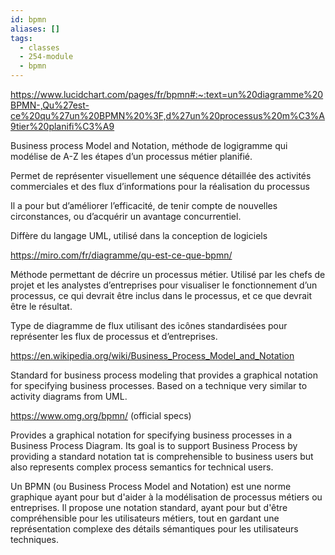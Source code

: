```yaml
---
id: bpmn
aliases: []
tags:
  - classes
  - 254-module
  - bpmn
---
```


<https://www.lucidchart.com/pages/fr/bpmn#:~:text=un%20diagramme%20BPMN-,Qu%27est-ce%20qu%27un%20BPMN%20%3F,d%27un%20processus%20m%C3%A9tier%20planifi%C3%A9>

Business process Model and Notation, méthode de logigramme qui modélise de A-Z les étapes d’un processus métier planifié.

Permet de représenter visuellement une séquence détaillée des activités commerciales et des flux d’informations pour la réalisation du processus

Il a pour but d’améliorer l’efficacité, de tenir compte de nouvelles circonstances, ou d’acquérir un avantage concurrentiel.

Diffère du langage UML, utilisé dans la conception de logiciels

<https://miro.com/fr/diagramme/qu-est-ce-que-bpmn/>

Méthode permettant de décrire un processus métier. Utilisé par les chefs de projet et les analystes d’entreprises pour visualiser le fonctionnement d’un processus, ce qui devrait être inclus dans le processus, et ce que devrait être le résultat.

Type de diagramme de flux utilisant des icônes standardisées pour représenter les flux de processus et d’entreprises.

<https://en.wikipedia.org/wiki/Business_Process_Model_and_Notation>

Standard for business process modeling that provides a graphical notation for specifying business processes. Based on a technique very similar to activity diagrams from UML.

<https://www.omg.org/bpmn/> (official specs)

Provides a graphical notation for specifying business processes in a Business Process Diagram. Its goal is to support Business Process by providing a standard notation tat is comprehensible to business users but also represents complex process semantics for technical users.

Un BPMN (ou Business Process Model and Notation) est une norme graphique ayant pour but d'aider à la modélisation de processus métiers ou entreprises. Il propose une notation standard, ayant pour but d'être compréhensible pour les utilisateurs métiers, tout en gardant une représentation complexe des détails sémantiques pour les utilisateurs techniques.
